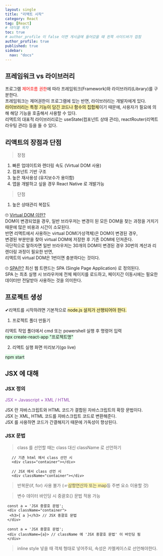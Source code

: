 ```yaml
---
layout: single
title: "리액트 시작"
category: React
tag: [React]
# 테이블 목차
toc: true
# author_profile 이 false 이면 게시글에 들어갔을 때 왼쪽 사이드바가 접힘
author_profile: true
published: true
sidebar:
  nav: "docs"
---
```


## 프레임워크 vs 라이브러리

프로그램 <span style="color:red">제어흐름 권한</span>에 따라 프레임워크(Framework)와 라이브러리(Library)를 구분한다.<br/>
프레임워크는 제어권한이 프로그램에 있는 반면, 라이브러리는 개발자에게 있다. <br/>
<span style="background-color:#fff5b1">라이브러리는 특정 기능이 담긴 코드나 함수의 집합체</span>이기 때문에,
사용자가 필요에 의해 해당 기능을 호출해서 사용할 수 있다. <br/>
리액트의 대표적 라이브러리로는
useState(컴포넌트 상태 관리), reactRouter(리액트 라우팅 관리) 등을 들 수 있다.

## 리액트의 장점과 단점

> 장점

1. 빠른 업데이트와 렌더링 속도 (Virtual DOM 사용)
2. 컴포넌트 기반 구조
3. 높은 재사용성 (유지보수가 용이함)
4. 앱을 개발하고 싶을 경우 React Native 로 개발가능

> 단점

1. 높은 상태관리 복잡도

🙄 [Virtual DOM 이란?](https://velopert.com/3236) <br/>
DOM이 변경되었을 경우, 일반 브라우저는 변경이 된 모든 DOM을 찾는 과정을 거치기 때문에 많은 비용과 시간이 소모된다. <br/>반면 리액트에서 사용하는 virtual DOM(가상객체)은 DOM이 변경된 경우, <br />변경된 부분만을 찾아 virtual DOM에 저장한 후 기존 DOM에 던져준다.
<br/>
극단적으로 말하자면 일반 브라우저는 30개의 DOM이 변경된 경우 30번의 계산과 리렌더링 과정이 필요한 반면, <br/>리액트의 virtual DOM은 1번이면 충분하다는 것이다.

🙄 [SPA란?](https://velog.io/@gwanuuoo/SPA%EB%8A%94-%EA%B8%B0%EC%A1%B4-%EC%9B%B9%EC%82%AC%EC%9D%B4%ED%8A%B8%EC%99%80-%EC%B0%A8%EC%9D%B4)
최신 웹 트랜드는 SPA (Single Page Application) 로 정의된다. <br/>
SPA 는 최초 실행 시 브라우저에 전체 페이지를 로드하고, 페이지간 이동시에는
필요한 데이터만 전달받아 사용하는 것을 의미한다.

## 프로젝트 생성

✔리액트를 시작하려면 기본적으로 <span style="background-color:#fff5b1">node.js 설치가 선행되어야 한다.</span>

1. 프로젝트 폴더 만들기

리액트 작업 폴더에서 cmd 또는 powershell 실행 후 명령어 입력 <br/>
<span style="background-color:#dcffe4">npx create-react-app "프로젝트명"</span>

2. 리액트 실행 화면 미리보기(go live) <br/>

<span style="background-color:#dcffe4">npm start</span>

## JSX 에 대해

### JSX 정의

<span style="color:#8e44ad">JSX = Javascript + XML / HTML</span>

JSX 란 자바스크립트와 HTML 코드가 결합된 자바스크립트의 확장 문법이다. <br/>
JSX 는 XML, HTML 코드를 자바스크립트 코드로 변환해준다. <br/>
JSX 를 사용하면 코드가 간결해지기 때문에 가독성이 향상된다.

### JSX 문법

> class 를 선언할 때는 class 대신 className 로 선언하기

```
   // 기존 html 에서 class 선언 시
   <div class="container"></div>

   // JSX 에서 class 선언 시
   <div className="container"></div>
```

> 반복문(if, for) 사용 불가 (☞<span style="background-color:#fff5b1">삼항연산자 또는 map</span>등 주변 요소 이용할 것)

> 변수 데이터 바인딩 시 중괄호{} 문법 적용 가능

```
 const a = 'JSX 중괄호 문법';
 <div className="container">
  <h3>{ a }</h3> // JSX 중괄호 문법
 </div>
```

```
 const a = 'JSX 중괄호 문법';
 <div className={a}> // className 에 'JSX 중괄호 문법' 이 바인딩 됨
 </div>
```

> inline style 넣을 때 객체 형태로 넣어주되, 속성은 카멜케이스로 선언해야한다.
